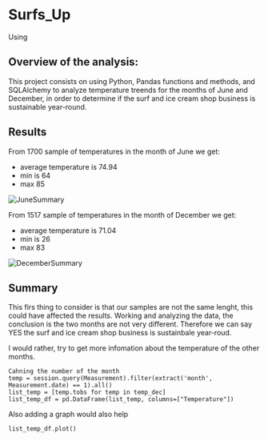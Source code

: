 # Surfs_Up
Using 


## Overview of the analysis: 

This project consists on using Python, Pandas functions and methods, and SQLAlchemy to analyze temperature treends for the months of June and December, in order to determine if the surf and ice cream shop business is sustainable year-round.

## Results

From 1700 sample of temperatures in the month of June we get:
- average temperature is 74.94 
- min is 64 
- max 85

![JuneSummary](https://user-images.githubusercontent.com/37987602/142750933-1fb172de-84d2-4f4d-91b5-70427853efca.png)


From 1517 sample of temperatures in the month of December we get:
- average temperature is 71.04 
- min is 26
- max 83

![DecemberSummary](https://user-images.githubusercontent.com/37987602/142750937-262eceee-ba12-44c6-ba41-8a75435916be.png)


## Summary

This firs thing to consider is that our samples are not the same lenght, this could have affected the results. Working and analyzing the data, the conclusion is the two months are not very different. Therefore we can say YES the surf and ice cream shop business is sustainbale year-roud.


I would rather, try to get more infomation about the temperature of the other months. 
```
Cahning the number of the month
temp = session.query(Measurement).filter(extract('month', Measurement.date) == 1).all()
list_temp = [temp.tobs for temp in temp_dec]
list_temp_df = pd.DataFrame(list_temp, columns=["Temperature"])
```
Also adding a graph would also help

```
list_temp_df.plot()

````

